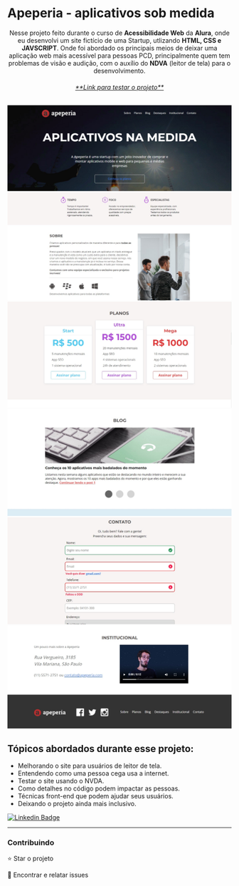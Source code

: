 # Apeperia - aplicativos sob medida

<p align="center">Nesse projeto feito durante o curso de <b>Acessibilidade Web</b> da <b>Alura</b>, onde eu desenvolvi um site fictício de uma Startup, utlizando <b>HTML, CSS e JAVSCRIPT</b>. Onde foi abordado os principais meios de deixar uma aplicação web mais acessível para pessoas PCD, principalmente quem tem problemas de visão e audição, com o auxílio do <b>NDVA</b> (leitor de tela) para o desenvolvimento.</p>

<h6 align="center"><a href="https://jean-carlo-torres.github.io/apeperia-acessibilidade-web/">**Link para testar o projeto**</a></h6>


<img src="./github/1_banner.jpg">
<img src="./github/2_sobre.jpg">
<img src="./github/3_planos.jpg">
<img src="./github/4_blog.jpg">
<img src="./github/5_contato.jpg">
<img src="./github/6_instituicao.jpg">


<h2>Tópicos abordados durante esse projeto:</h2>
<ul>
<li>Melhorando o site para usuários de leitor de tela.</li>
<li>Entendendo como uma pessoa cega usa a internet.</li>
<li>Testar o site usando o NVDA.</li>
<li>Como detalhes no código podem impactar as pessoas.</li>
<li>Técnicas front-end que podem ajudar seus usuários.</li>
<li>Deixando o projeto ainda mais inclusivo.</li>
</ul>

[![Linkedin Badge](https://img.shields.io/badge/-JeanCarlo-blue?style=flat-square&logo=Linkedin&logoColor=white&link=https://www.linkedin.com/in/jeancarlotorre619b/)](https://www.linkedin.com/in/jeancarlotorre619b/)

<hr>
<h3>Contribuindo</h3>


⭐️ Star o projeto

🐛 Encontrar e relatar issues

